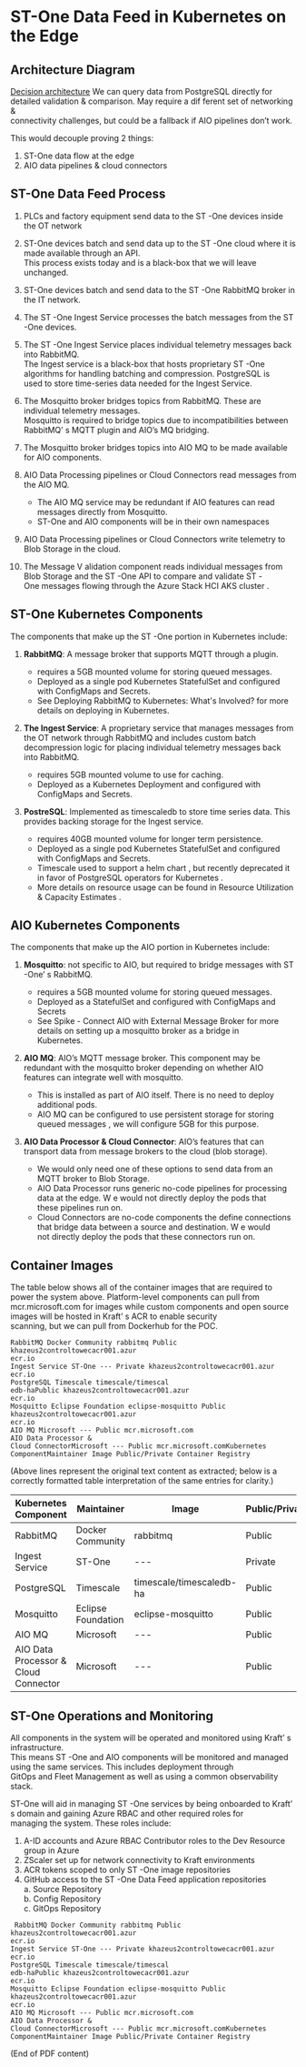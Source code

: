 # ST-One Data Feed in Kubernetes on the Edge

## Architecture Diagram

[Decision architecture](../images/Decision_architedcture.png)
We can query data from PostgreSQL  directly for detailed validation & comparison. May require a dif ferent set of networking &  
connectivity challenges, but could be a fallback if AIO pipelines don’t work.

This would decouple proving 2 things:  
1. ST-One data flow at the edge  
2. AIO data pipelines & cloud connectors  

## ST-One Data Feed Process

1. PLCs and factory equipment send data to the ST -One devices inside the OT  network  
2. ST-One devices batch and send data up to the ST -One cloud where it is made available through an API.  
   This process exists today and is a black-box that we will leave unchanged.  
3. ST-One devices batch and send data to the ST -One RabbitMQ broker in the IT  network.  
4. The ST -One Ingest Service processes the batch messages from the ST -One devices.  
5. The ST -One Ingest Service places individual telemetry messages back into RabbitMQ.  
   The Ingest service is a black-box that hosts proprietary ST -One algorithms for handling batching and compression. PostgreSQL  is  
   used to store time-series data needed for the Ingest Service.  
6. The Mosquitto broker bridges topics from RabbitMQ. These are individual telemetry messages.  
   Mosquitto is required to bridge topics due to incompatibilities between RabbitMQ’ s MQTT  plugin and AIO’s MQ bridging.  
7. The Mosquitto broker bridges topics into AIO MQ to be made available for AIO components.  
8. AIO Data Processing pipelines or Cloud Connectors read messages from the AIO MQ.  
   - The AIO MQ service may be redundant if AIO features can read messages directly from Mosquitto.
   - ST-One and AIO components will be in their own namespaces  

9. AIO Data Processing pipelines or Cloud Connectors write telemetry to Blob Storage in the cloud.  
10. The Message V alidation component reads individual messages from Blob Storage and the ST -One API to compare and validate ST -  
    One messages flowing through the Azure Stack HCI AKS cluster .  

## ST-One Kubernetes Components

The components that make up the ST -One portion in Kubernetes include:

1. **RabbitMQ**: A message broker  that supports MQTT  through a plugin.  
   - requires a 5GB mounted volume for storing queued messages.  
   - Deployed as a single pod Kubernetes StatefulSet and configured with ConfigMaps and Secrets.  
   - See Deploying RabbitMQ to Kubernetes: What's Involved?  for more details on deploying in Kubernetes.

2. **The Ingest Service**: A proprietary service that manages messages from the OT  network through RabbitMQ and includes custom batch  
   decompression logic for placing individual telemetry messages back into RabbitMQ.  
   - requires 5GB mounted volume to use for caching.  
   - Deployed as a Kubernetes Deployment and configured with ConfigMaps and Secrets.

3. **PostreSQL**: Implemented as timescaledb  to store time series data. This provides backing storage for the Ingest service.  
   - requires 40GB mounted volume for longer term persistence.  
   - Deployed as a single pod Kubernetes StatefulSet and configured with ConfigMaps and Secrets.  
   - Timescale used to support a helm chart , but recently deprecated it in favor of PostgreSQL  operators for Kubernetes .  
   - More details on resource usage can be found in Resource Utilization & Capacity Estimates .

## AIO Kubernetes Components

The components that make up the AIO portion in Kubernetes include:

1. **Mosquitto**: not specific to AIO, but required to bridge messages with ST -One’ s RabbitMQ.  
   - requires a 5GB mounted volume for storing queued messages.  
   - Deployed as a StatefulSet and configured with ConfigMaps and Secrets  
   - See Spike - Connect AIO with External Message Broker  for more details on setting up a mosquitto broker as a bridge in  
     Kubernetes.

2. **AIO MQ**: AIO’s MQTT  message broker. This component may be redundant with the mosquitto broker depending on whether AIO  
   features can integrate well with mosquitto.  
   - This is installed as part of AIO itself. There is no need to deploy additional pods.  
   - AIO MQ can be configured to use persistent storage for storing queued messages , we will configure 5GB for this purpose.

3. **AIO Data Processor & Cloud Connector**: AIO’s features that can transport data from message brokers to the cloud (blob storage).  
   - We would only need one of these options to send data from an MQTT  broker to Blob Storage.  
   - AIO Data Processor  runs generic no-code pipelines for processing data at the edge. W e would not directly deploy the pods that  
     these pipelines run on.  
   - Cloud Connectors  are no-code components the define connections that bridge data between a source and destination. W e would  
     not directly deploy the pods that these connectors run on.

## Container Images

The table below shows all of the container images that are required to power the system above. Platform-level components can pull from  
mcr.microsoft.com  for images while custom components and open source images will be hosted in Kraft’ s ACR to enable security  
scanning, but we can pull from Dockerhub for the POC.

```
RabbitMQ Docker Community rabbitmq Public khazeus2controltowecacr001.azur
ecr.io
Ingest Service ST-One --- Private khazeus2controltowecacr001.azur
ecr.io
PostgreSQL Timescale timescale/timescal
edb-haPublic khazeus2controltowecacr001.azur
ecr.io
Mosquitto Eclipse Foundation eclipse-mosquitto Public khazeus2controltowecacr001.azur
ecr.io
AIO MQ Microsoft --- Public mcr.microsoft.com
AIO Data Processor & 
Cloud ConnectorMicrosoft --- Public mcr.microsoft.comKubernetes 
ComponentMaintainer Image Public/Private Container Registry
```

(Above lines represent the original text content as extracted; below is a correctly formatted table interpretation of the same entries for clarity.)

| Kubernetes Component                       | Maintainer           | Image                         | Public/Private | Container Registry                                 |
|-------------------------------------------|----------------------|--------------------------------|----------------|----------------------------------------------------|
| RabbitMQ                                  | Docker Community     | rabbitmq                      | Public         | khazeus2controltowecacr001.azur<br>ecr.io          |
| Ingest Service                            | ST-One              | ---                           | Private        | khazeus2controltowecacr001.azur<br>ecr.io          |
| PostgreSQL                                | Timescale           | timescale/timescaledb-ha      | Public         | khazeus2controltowecacr001.azur<br>ecr.io          |
| Mosquitto                                 | Eclipse Foundation  | eclipse-mosquitto             | Public         | khazeus2controltowecacr001.azur<br>ecr.io          |
| AIO MQ                                    | Microsoft           | ---                           | Public         | mcr.microsoft.com                                  |
| AIO Data Processor & Cloud Connector      | Microsoft           | ---                           | Public         | mcr.microsoft.com                                  |

## ST-One Operations and Monitoring

All components in the system will be operated and monitored using Kraft’ s infrastructure.  
This means ST -One and AIO components will be monitored and managed using the same services. This includes deployment through  
GitOps and Fleet Management as well as using a common observability stack.

ST-One will aid in managing ST -One services by being onboarded to Kraft’ s domain and gaining Azure RBAC and other required roles for  
managing the system. These roles include:

1. A-ID accounts and Azure RBAC Contributor roles to the Dev Resource group in Azure  
2. ZScaler set up for network connectivity to Kraft environments  
3. ACR tokens scoped to only ST -One image repositories  
4. GitHub access to the ST -One Data Feed application repositories  
   a. Source Repository  
   b. Config Repository  
   c. GitOps Repository  

```
 RabbitMQ Docker Community rabbitmq Public khazeus2controltowecacr001.azur
ecr.io
Ingest Service ST-One --- Private khazeus2controltowecacr001.azur
ecr.io
PostgreSQL Timescale timescale/timescal
edb-haPublic khazeus2controltowecacr001.azur
ecr.io
Mosquitto Eclipse Foundation eclipse-mosquitto Public khazeus2controltowecacr001.azur
ecr.io
AIO MQ Microsoft --- Public mcr.microsoft.com
AIO Data Processor & 
Cloud ConnectorMicrosoft --- Public mcr.microsoft.comKubernetes 
ComponentMaintainer Image Public/Private Container Registry
```

(End of PDF content)
